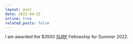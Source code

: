 ```yaml
---
layout: post
date: 2022-04-22
inline: true
related_posts: false
---
```


I am awarded the $3500 [SURF](https://www.cmu.edu/uro/summer%20research%20fellowships/SURF/) Fellowship for Summer 2022.
